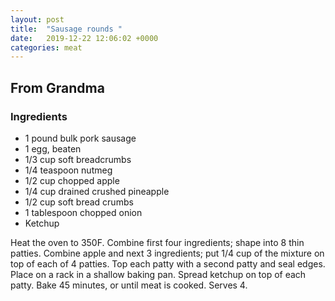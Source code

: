 ```yaml
---
layout: post
title:  "Sausage rounds "
date:   2019-12-22 12:06:02 +0000
categories: meat
---
```


## From Grandma
### Ingredients
* 1 pound bulk pork sausage
* 1 egg, beaten
* 1/3 cup soft breadcrumbs
* 1/4 teaspoon nutmeg
* 1/2 cup chopped apple
* 1/4 cup drained crushed pineapple
* 1/2 cup soft bread crumbs
* 1 tablespoon chopped onion
* Ketchup


Heat the oven to 350F. Combine first four ingredients; shape into 8 thin patties. Combine apple and next 3 ingredients; put 1/4 cup of the mixture on top of each of 4 patties. Top each patty with a second patty and seal edges. Place on a rack in a shallow baking pan. Spread ketchup on top of each patty. Bake 45 minutes, or until meat is cooked. Serves 4.
